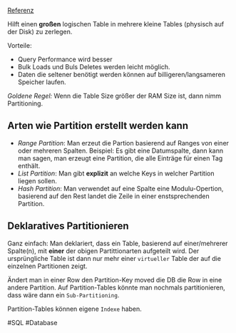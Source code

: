 
[Referenz](https://www.postgresql.org/docs/current/ddl-partitioning.html)

Hilft einen **großen** logischen Table in mehrere kleine Tables (physisch auf der Disk) zu zerlegen.

Vorteile:

- Query Performance wird besser
- Bulk Loads und Buls Deletes werden leicht möglich.
- Daten die seltener benötigt werden können auf billigeren/langsameren Speicher laufen.

*Goldene Regel:* Wenn die Table Size größer der RAM Size ist, dann nimm Partitioning.

## Arten wie Partition erstellt werden kann

- *Range Partition*: Man erzeut die Partion basierend auf Ranges von einer oder mehreren Spalten. Beispiel: Es gibt eine Datumspalte, dann kann man sagen, man erzeugt eine Partition, die alle Einträge für einen Tag enthält.
- *List Partition*: Man gibt **explizit** an welche Keys in welcher Partition liegen sollen.
- *Hash Partition*: Man verwendet auf eine Spalte eine Modulu-Opertion, basierend auf den Rest landet die Zeile in einer enstsprechenden Partition.

## Deklaratives Partitionieren
Ganz einfach: Man deklariert, dass ein Table, basierend auf einer/mehrerer Spalte(n), mit **einer** der obigen Partittionarten aufgeteilt wird. Der ursprüngliche Table ist dann nur mehr einer `virtueller` Table der auf die einzelnen Partitionen zeigt. 

Ändert man in einer Row den Partition-Key moved die DB die Row in eine andere Partition. Auf Partition-Tables könnte man nochmals partitionieren, dass wäre dann ein `Sub-Partitioning`. 

Partition-Tables können eigene `Indexe` haben.

#SQL
#Database
